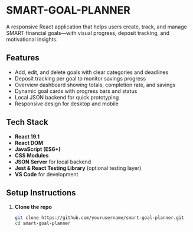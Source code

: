 # SMART-GOAL-PLANNER 

A responsive React application that helps users create, track, and manage SMART financial goals—with visual progress, deposit tracking, and motivational insights.

##  Features

-  Add, edit, and delete goals with clear categories and deadlines
-  Deposit tracking per goal to monitor savings progress
-  Overview dashboard showing totals, completion rate, and savings
-  Dynamic goal cards with progress bars and status
-  Local JSON backend for quick prototyping
-  Responsive design for desktop and mobile

##  Tech Stack

- **React 19.1**
- **React DOM**
- **JavaScript (ES6+)**
- **CSS Modules**
- **JSON Server** for local backend
- **Jest & React Testing Library** (optional testing layer)
- **VS Code** for development

##  Setup Instructions

1. **Clone the repo**
   ```bash
   git clone https://github.com/yourusername/smart-goal-planner.git
   cd smart-goal-planner
